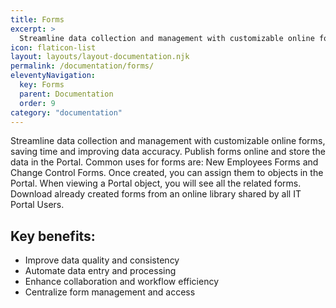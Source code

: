 ```yaml
---
title: Forms
excerpt: >
  Streamline data collection and management with customizable online forms, saving time and improving data accuracy.
icon: flaticon-list
layout: layouts/layout-documentation.njk
permalink: /documentation/forms/
eleventyNavigation:
  key: Forms
  parent: Documentation
  order: 9
category: "documentation"
---
```


Streamline data collection and management with customizable online forms, saving time and improving data accuracy. Publish forms online and store the data in the Portal. Common uses for forms are: New Employees Forms and Change Control Forms. Once created, you can assign them to objects in the Portal. When viewing a Portal object, you will see all the related forms. Download already created forms from an online library shared by all IT Portal Users.

## Key benefits:

- Improve data quality and consistency
- Automate data entry and processing
- Enhance collaboration and workflow efficiency
- Centralize form management and access
